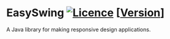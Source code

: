 # EasySwing [![Licence](https://img.shields.io/github/license/UdeviklerneREAL/EasySwing)](https://github.com/UdeviklerneREAL/EasySwing/blob/master/LICENSE) [[Version](https://img.shields.io/badge/Version-1.0-brightgreen)]
A Java library for making responsive design applications.

